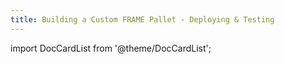 ```yaml
---
title: Building a Custom FRAME Pallet - Deploying & Testing
---
```


import DocCardList from '@theme/DocCardList';

<DocCardList />
